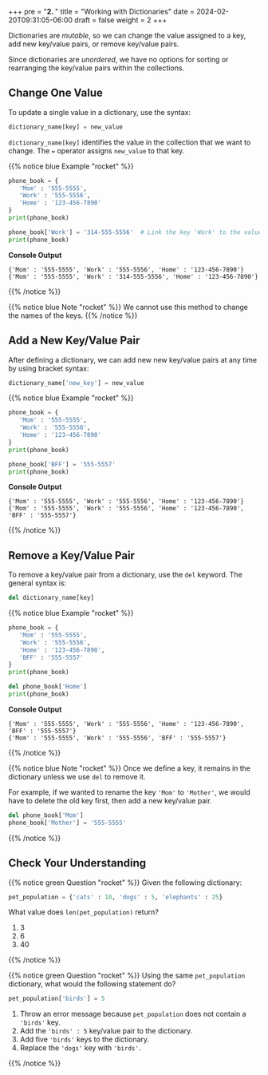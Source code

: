 +++
pre = "<b>2. </b>"
title = "Working with Dictionaries"
date = 2024-02-20T09:31:05-06:00
draft = false
weight = 2
+++

Dictionaries are *mutable*, so we can change the value assigned to a key, add
new key/value pairs, or remove key/value pairs.

Since dictionaries are *unordered*, we have no options for sorting or
rearranging the key/value pairs within the collections.

## Change One Value

To update a single value in a dictionary, use the syntax:

```python
dictionary_name[key] = new_value
```

`dictionary_name[key]` identifies the value in the collection that we want to
change. The `=` operator assigns `new_value` to that key.

{{% notice blue Example "rocket" %}}
```python {linenos=table}
phone_book = {
   'Mom' : '555-5555',
   'Work' : '555-5556',
   'Home' : '123-456-7890'
}
print(phone_book)

phone_book['Work'] = '314-555-5556'  # Link the key 'Work' to the value '314-555-5556'.
print(phone_book)
```

**Console Output**

```console
{'Mom' : '555-5555', 'Work' : '555-5556', 'Home' : '123-456-7890'}
{'Mom' : '555-5555', 'Work' : '314-555-5556', 'Home' : '123-456-7890'}
```
{{% /notice %}}

{{% notice blue Note "rocket" %}}
We cannot use this method to change the names of the keys.
{{% /notice %}}

## Add a New Key/Value Pair

After defining a dictionary, we can add new new key/value pairs at any time by
using bracket syntax:

```python
dictionary_name['new_key'] = new_value
```

{{% notice blue Example "rocket" %}}
```python {linenos=table}
phone_book = {
   'Mom' : '555-5555',
   'Work' : '555-5556',
   'Home' : '123-456-7890'
}
print(phone_book)

phone_book['BFF'] = '555-5557'
print(phone_book)
```

**Console Output**

```console
{'Mom' : '555-5555', 'Work' : '555-5556', 'Home' : '123-456-7890'}
{'Mom' : '555-5555', 'Work' : '555-5556', 'Home' : '123-456-7890', 'BFF' : '555-5557'}
```
{{% /notice %}}

## Remove a Key/Value Pair

To remove a key/value pair from a dictionary, use the `del` keyword. The
general syntax is:

```python
del dictionary_name[key]
```

{{% notice blue Example "rocket" %}}
```python {linenos=table}
phone_book = {
   'Mom' : '555-5555',
   'Work' : '555-5556',
   'Home' : '123-456-7890',
   'BFF' : '555-5557'
}
print(phone_book)

del phone_book['Home']
print(phone_book)
```

**Console Output**

```console
{'Mom' : '555-5555', 'Work' : '555-5556', 'Home' : '123-456-7890', 'BFF' : '555-5557'}
{'Mom' : '555-5555', 'Work' : '555-5556', 'BFF' : '555-5557'}
```
{{% /notice %}}

{{% notice blue Note "rocket" %}}
Once we define a key, it remains in the dictionary unless we use `del` to
remove it.

For example, if we wanted to rename the key `'Mom'` to `'Mother'`, we
would have to delete the old key first, then add a new key/value pair.

```python
del phone_book['Mom']
phone_book['Mother'] = '555-5555'
```
{{% /notice %}}

## Check Your Understanding

{{% notice green Question "rocket" %}}
Given the following dictionary:

```python
pet_population = {'cats' : 10, 'dogs' : 5, 'elephants' : 25}
```

What value does `len(pet_population)` return?

1. 3
1. 6
1. 40
<!-- Solution: 1 -->
{{% /notice %}}

{{% notice green Question "rocket" %}}
Using the same `pet_population` dictionary, what would the following
statement do?

```python
pet_population['birds'] = 5
```

1. Throw an error message because `pet_population` does not contain a `'birds'` key.
1. Add the `'birds' : 5` key/value pair to the dictionary.
1. Add five `'birds'` keys to the dictionary.
1. Replace the `'dogs'` key with `'birds'`.
<!-- Solution: 2 -->
{{% /notice %}}